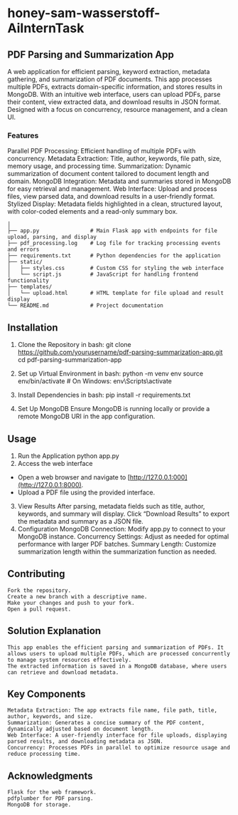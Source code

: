 # honey-sam-wasserstoff-AiInternTask
## PDF Parsing and Summarization App
A web application for efficient parsing, keyword extraction, metadata gathering, and summarization of PDF documents. This app processes multiple PDFs, extracts domain-specific information, and stores results in MongoDB. With an intuitive web interface, users can upload PDFs, parse their content, view extracted data, and download results in JSON format. Designed with a focus on concurrency, resource management, and a clean UI.

### Features
Parallel PDF Processing: Efficient handling of multiple PDFs with concurrency.
Metadata Extraction: Title, author, keywords, file path, size, memory usage, and processing time.
Summarization: Dynamic summarization of document content tailored to document length and domain.
MongoDB Integration: Metadata and summaries stored in MongoDB for easy retrieval and management.
Web Interface: Upload and process files, view parsed data, and download results in a user-friendly format.
Stylized Display: Metadata fields highlighted in a clean, structured layout, with color-coded elements and a read-only summary box.

```project-directory/
│
├── app.py                # Main Flask app with endpoints for file upload, parsing, and display
├── pdf_processing.log    # Log file for tracking processing events and errors
├── requirements.txt      # Python dependencies for the application
├── static/
│   ├── styles.css        # Custom CSS for styling the web interface
│   └── script.js         # JavaScript for handling frontend functionality
├── templates/
│   └── upload.html       # HTML template for file upload and result display
└── README.md             # Project documentation
```

## Installation 
1. Clone the Repository
   in bash: git clone https://github.com/yourusername/pdf-parsing-summarization-app.git
cd pdf-parsing-summarization-app

2. Set up Virtual Environment
   in bash: python -m venv env
source env/bin/activate  # On Windows: env\Scripts\activate

3. Install Dependencies
   in bash: pip install -r requirements.txt
4. Set Up MongoDB
    Ensure MongoDB is running locally or provide a remote MongoDB URI in the app configuration.
## Usage
1. Run the Application
   python app.py
2. Access the web interface
- Open a web browser and navigate to [http://127.0.0.1:000](http://127.0.0.1:8000).
- Upload a PDF file using the provided interface.
3. View Results
  After parsing, metadata fields such as title, author, keywords, and summary will display.
  Click “Download Results” to export the metadata and summary as a JSON file.
4. Configuration
    MongoDB Connection: Modify app.py to connect to your MongoDB instance.
    Concurrency Settings: Adjust as needed for optimal performance with larger PDF batches.
    Summary Length: Customize summarization length within the summarization function as needed.
## Contributing
    Fork the repository.
    Create a new branch with a descriptive name.
    Make your changes and push to your fork.
    Open a pull request.

## Solution Explanation
    This app enables the efficient parsing and summarization of PDFs. It allows users to upload multiple PDFs, which are processed concurrently to manage system resources effectively.
    The extracted information is saved in a MongoDB database, where users can retrieve and download metadata.

## Key Components
    Metadata Extraction: The app extracts file name, file path, title, author, keywords, and size.
    Summarization: Generates a concise summary of the PDF content, dynamically adjusted based on document length.
    Web Interface: A user-friendly interface for file uploads, displaying parsed results, and downloading metadata as JSON.
    Concurrency: Processes PDFs in parallel to optimize resource usage and reduce processing time.

## Acknowledgments
    Flask for the web framework.
    pdfplumber for PDF parsing.
    MongoDB for storage.
